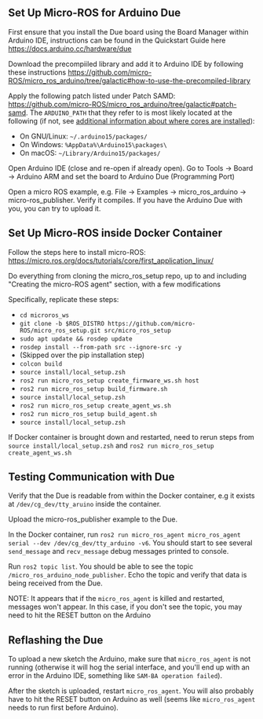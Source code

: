 ## Set Up Micro-ROS for Arduino Due

First ensure that you install the Due board using the Board Manager within Arduino IDE, instructions can be found in the Quickstart Guide here https://docs.arduino.cc/hardware/due

Download the precompiiled library and add it to Arduino IDE by following these instructions https://github.com/micro-ROS/micro_ros_arduino/tree/galactic#how-to-use-the-precompiled-library

Apply the following patch listed under Patch SAMD: https://github.com/micro-ROS/micro_ros_arduino/tree/galactic#patch-samd. The `ARDUINO_PATH` that they refer to is most likely located at the following (if not, see [additional information about where cores are installed](https://support.arduino.cc/hc/en-us/articles/360012076960-Where-are-the-installed-cores-located-)):
- On GNU/Linux: `~/.arduino15/packages/`
- On Windows: `%AppData%\Arduino15\packages\`
- On macOS: `~/Library/Arduino15/packages/`

Open Arduino IDE (close and re-open if already open). Go to Tools -> Board -> Arduino ARM and set the board to Arduino Due  (Programming Port)

Open a micro ROS example, e.g. File -> Examples -> micro_ros_arduino -> micro-ros_publisher. Verify it compiles. If you have the Arduino Due with you, you can try to upload it. 

## Set Up Micro-ROS inside Docker Container

Follow the steps here to install micro-ROS: https://micro.ros.org/docs/tutorials/core/first_application_linux/

Do everything from cloning the micro_ros_setup repo, up to and including "Creating the micro-ROS agent" section, with a few modifications

Specifically, replicate these steps:
* `cd microros_ws`
* `git clone -b $ROS_DISTRO https://github.com/micro-ROS/micro_ros_setup.git src/micro_ros_setup`
* `sudo apt update && rosdep update`
* `rosdep install --from-path src --ignore-src -y`
* (Skipped over the pip installation step)
* `colcon build`
* `source install/local_setup.zsh`
* `ros2 run micro_ros_setup create_firmware_ws.sh host`
* `ros2 run micro_ros_setup build_firmware.sh`
* `source install/local_setup.zsh`
* `ros2 run micro_ros_setup create_agent_ws.sh`
* `ros2 run micro_ros_setup build_agent.sh`
* `source install/local_setup.zsh`

If Docker container is brought down and restarted, need to rerun steps from `source install/local_setup.zsh` and `ros2 run micro_ros_setup create_agent_ws.sh`

## Testing Communication with Due

Verify that the Due is readable from within the Docker container, e.g it exists at `/dev/cg_dev/tty_aruino` inside the container.

Upload the micro-ros_publisher example to the Due.

In the Docker container, run `ros2 run micro_ros_agent micro_ros_agent serial --dev /dev/cg_dev/tty_arduino -v6`. You should start to see several `send_message` and `recv_message` debug messages printed to console.

Run `ros2 topic list`. You should be able to see the topic `/micro_ros_arduino_node_publisher`. Echo the topic and verify that data is being received from the Due.

NOTE: It appears that if the `micro_ros_agent` is killed and restarted, messages won't appear. In this case, if you don't see the topic, you may need to hit the RESET button on the Arduino

## Reflashing the Due

To upload a new sketch the Arduino, make sure that `micro_ros_agent` is not running (otherwise it will hog the serial interface, and you'll end up with an error in the Arduino IDE, something like `SAM-BA operation failed`).

After the sketch is uploaded, restart `micro_ros_agent`. You will also probably have to hit the RESET button on Arduino as well (seems like `micro_ros_agent` needs to run first before Arduino).
